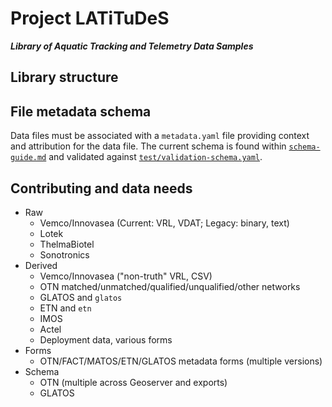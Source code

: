 # Project LATiTuDeS
***Library of Aquatic Tracking and Telemetry Data Samples***

## Library structure

## File metadata schema
Data files must be associated with a `metadata.yaml` file providing context and attribution for the data file. The current schema is found within [`schema-guide.md`](schema-guide.md) and validated against [`test/validation-schema.yaml`](test/validation-schema.yaml).

## Contributing and data needs
- Raw
   - Vemco/Innovasea (Current: VRL, VDAT; Legacy: binary, text)
   - Lotek
   - ThelmaBiotel
   - Sonotronics
- Derived
   - Vemco/Innovasea ("non-truth" VRL, CSV)
   - OTN matched/unmatched/qualified/unqualified/other networks
   - GLATOS and `glatos`
   - ETN and `etn`
   - IMOS
   - Actel
   - Deployment data, various forms
- Forms
   - OTN/FACT/MATOS/ETN/GLATOS metadata forms (multiple versions)
- Schema
   - OTN (multiple across Geoserver and exports)
   - GLATOS 

